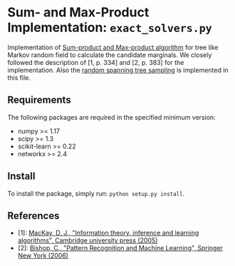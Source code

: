 # Sum- and Max-Product Implementation: ```exact_solvers.py```

Implementation of [Sum-product and Max-product algorithm](gm_solver/exact_solvers.py#L302) 
for tree like Markov random field to calculate the candidate marginals. We 
closely followed the description of [1, p. 334] and [2, p. 383] for the 
implementation. Also the [random spanning tree sampling](gm_solver/exact_solvers.py#L738) 
is implemented in this file. 

## Requirements

The following packages are required in the specified minimum version:

* numpy >= 1.17
* scipy >= 1.3
* scikit-learn >= 0.22
* networkx >= 2.4

## Install

To install the package, simply run: ```python setup.py install```.

## References

* [1]: [MacKay, D. J., "Information theory, inference and learning algorithms", Cambridge university press (2005)](http://www.inference.org.uk/mackay/itila/)
* [2]: [Bishop, C., "Pattern Recognition and Machine Learning", Springer New York (2006)](https://www.microsoft.com/en-us/research/people/cmbishop/prml-book/)
